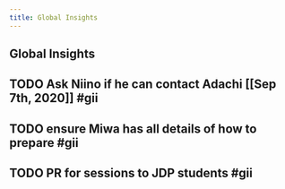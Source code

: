 ```yaml
---
title: Global Insights
---
```

## Global Insights
## TODO Ask Niino if he can contact Adachi [[Sep 7th, 2020]] #gii
## TODO ensure Miwa has all details of how to prepare #gii
## TODO PR for sessions to JDP students #gii
